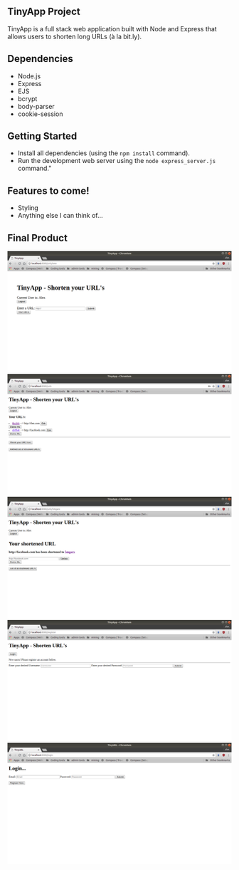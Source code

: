 ## TinyApp Project

TinyApp is a full stack web application built with Node and Express that allows users to shorten long URLs (à la bit.ly).

## Dependencies

- Node.js
- Express
- EJS
- bcrypt
- body-parser
- cookie-session

## Getting Started

- Install all dependencies (using the `npm install` command).
- Run the development web server using the `node express_server.js` command."

## Features to come!

- Styling
- Anything else I can think of...

## Final Product

!["Shrink the URL entered in the form"](https://github.com/Zxela/tinyapp/blob/master/docs/shrinkTinyApp.png?raw=true)
!["List of your shortened URL's"](https://github.com/Zxela/tinyapp/blob/master/docs/listTinyApp.png?raw=true)
!["Edit your shortened URL"](https://github.com/Zxela/tinyapp/blob/master/docs/editTinyApp.png?raw=true)
!["Registration Page"](https://github.com/Zxela/tinyapp/blob/master/docs/registerTinyApp.png?raw=true)
!["Login"](https://github.com/Zxela/tinyapp/blob/master/docs/loginTinyApp.png?raw=true)